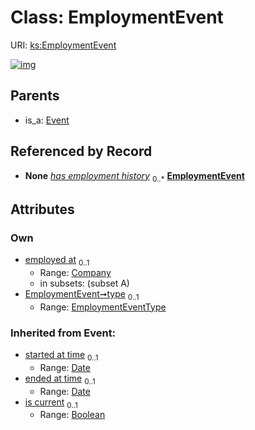 
# Class: EmploymentEvent




URI: [ks:EmploymentEvent](https://w3id.org/linkml/tests/kitchen_sink/EmploymentEvent)


[![img](https://yuml.me/diagram/nofunky;dir:TB/class/[Event],[Company]<employed%20at%200..1-%20[EmploymentEvent&#124;type:EmploymentEventType%20%3F;started_at_time(i):date%20%3F;ended_at_time(i):date%20%3F;is_current(i):boolean%20%3F],[Person]++-%20has%20employment%20history%200..*>[EmploymentEvent],[Event]^-[EmploymentEvent],[Person],[Company])](https://yuml.me/diagram/nofunky;dir:TB/class/[Event],[Company]<employed%20at%200..1-%20[EmploymentEvent&#124;type:EmploymentEventType%20%3F;started_at_time(i):date%20%3F;ended_at_time(i):date%20%3F;is_current(i):boolean%20%3F],[Person]++-%20has%20employment%20history%200..*>[EmploymentEvent],[Event]^-[EmploymentEvent],[Person],[Company])

## Parents

 *  is_a: [Event](Event.md)

## Referenced by Record

 *  **None** *[has employment history](has_employment_history.md)*  <sub>0..\*</sub>  **[EmploymentEvent](EmploymentEvent.md)**

## Attributes


### Own

 * [employed at](employed_at.md)  <sub>0..1</sub>
     * Range: [Company](Company.md)
     * in subsets: (subset A)
 * [EmploymentEvent➞type](EmploymentEvent_type.md)  <sub>0..1</sub>
     * Range: [EmploymentEventType](EmploymentEventType.md)

### Inherited from Event:

 * [started at time](started_at_time.md)  <sub>0..1</sub>
     * Range: [Date](Date.md)
 * [ended at time](ended_at_time.md)  <sub>0..1</sub>
     * Range: [Date](Date.md)
 * [is current](is_current.md)  <sub>0..1</sub>
     * Range: [Boolean](Boolean.md)
